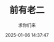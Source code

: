 ---
title: "前有老二"
type: "manga"
layout: "single"
resources:
  - src: "**.jpg"
author: 求你们来
date: 2025-01-06 14:37:47
showWordCount: false
---